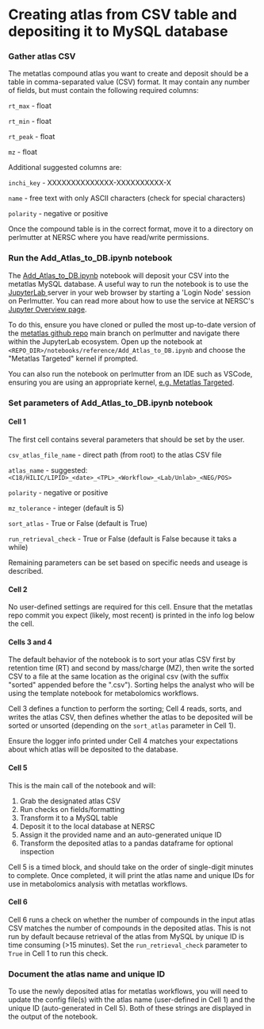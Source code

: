 # Creating atlas from CSV table and depositing it to MySQL database

### Gather atlas CSV

The metatlas compound atlas you want to create and deposit should be a table in 
comma-separated value (CSV) format. It may contain any number of fields, but
must contain the following required columns:

`rt_max` - float

`rt_min` - float

`rt_peak` - float

`mz` - float

Additional suggested columns are:

`inchi_key` - XXXXXXXXXXXXXX-XXXXXXXXXX-X

`name` - free text with only ASCII characters (check for special characters)

`polarity` - negative or positive

Once the compound table is in the correct format, move it to a directory on perlmutter
at NERSC where you have read/write permissions.

### Run the Add_Atlas_to_DB.ipynb notebook

The [Add_Atlas_to_DB.ipynb](
https://github.com/biorack/metatlas/blob/main/notebooks/reference/Add_Atlas_to_DB.ipynb) notebook will deposit your CSV into the metatlas MySQL database.
A useful way to run the notebook is to use the [JupyterLab ](https://jupyter.nersc.gov/) server in your web browser
by starting a 'Login Node' session on Perlmutter. You can read more about how to use the 
service at NERSC's [Jupyter Overview page](https://docs.nersc.gov/services/jupyter/).

To do this, ensure you have cloned or pulled the most up-to-date version of the [metatlas github repo](https://github.com/biorack/metatlas/tree/main)
main branch on perlmutter and navigate there within the JupyterLab ecosystem. Open up the notebook at
``` <REPO_DIR>/notebooks/reference/Add_Atlas_to_DB.ipynb ``` and choose the "Metatlas Targeted" kernel if prompted.

You can also run the notebook on perlmutter from an IDE such as VSCode, ensuring you are using an
appropriate kernel, [e.g. Metatlas Targeted](https://github.com/biorack/metatlas/blob/main/docker/shifter.kernel.json).

### Set parameters of Add_Atlas_to_DB.ipynb notebook

#### Cell 1

The first cell contains several parameters that should be set by the user.

`csv_atlas_file_name` - direct path (from root) to the atlas CSV file

`atlas_name` - suggested: `<C18/HILIC/LIPID>_<date>_<TPL>_<Workflow>_<Lab/Unlab>_<NEG/POS>`

`polarity` - negative or positive

`mz_tolerance` - integer (default is 5)

`sort_atlas` - True or False (default is True)

`run_retrieval_check` - True or False (default is False because it taks a while)

Remaining parameters can be set based on specific needs and useage is described.

#### Cell 2

No user-defined settings are required for this cell. Ensure that the metatlas repo commit 
you expect (likely, most recent) is printed in the info log below the cell.

#### Cells 3 and 4

The default behavior of the notebook is to sort your atlas CSV first by retention time (RT)
and second by mass/charge (MZ), then write the sorted CSV to a file at the same location as 
the original csv (with the suffix "sorted" appended before the ".csv"). Sorting helps the
analyst who will be using the template notebook for metabolomics workflows.

Cell 3 defines a function to perform the sorting; Cell 4 reads, sorts, and writes the
atlas CSV, then defines whether the atlas to be deposited will be sorted or unsorted (depending
on the `sort_atlas` parameter in Cell 1).

Ensure the logger info printed under Cell 4 matches your expectations about which atlas will be
deposited to the database.

#### Cell 5

This is the main call of the notebook and will:

1. Grab the designated atlas CSV
2. Run checks on fields/formatting
3. Transform it to a MySQL table
4. Deposit it to the local database at NERSC
5. Assign it the provided name and an auto-generated unique ID
6. Transform the deposited atlas to a pandas dataframe for optional inspection

Cell 5 is a timed block, and should take on the order of single-digit minutes to complete. Once
completed, it will print the atlas name and unique IDs for use in metabolomics analysis with
metatlas workflows.

#### Cell 6

Cell 6 runs a check on whether the number of compounds in the input atlas CSV matches the
number of compounds in the deposited atlas. This is not run by default because retrieval of
the atlas from MySQL by unique ID is time consuming (>15 minutes). Set the `run_retrieval_check`
parameter to `True` in Cell 1 to run this check.

### Document the atlas name and unique ID

To use the newly deposited atlas for metatlas workflows, you will need to update the config file(s)
with the atlas name (user-defined in Cell 1) and the unique ID (auto-generated in Cell 5). Both of
these strings are displayed in the output of the notebook. 
